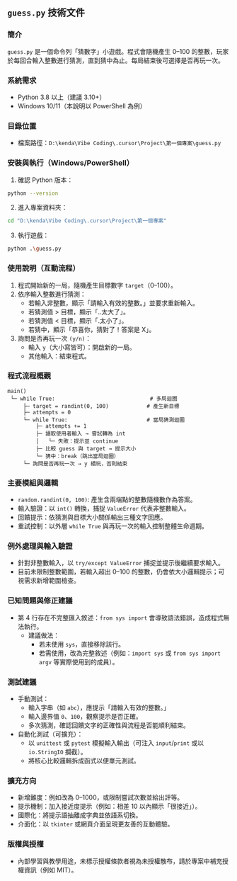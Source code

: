 ## `guess.py` 技術文件

### 簡介
`guess.py` 是一個命令列「猜數字」小遊戲。程式會隨機產生 0–100 的整數，玩家於每回合輸入整數進行猜測，直到猜中為止。每局結束後可選擇是否再玩一次。

### 系統需求
- Python 3.8 以上（建議 3.10+）
- Windows 10/11（本說明以 PowerShell 為例）

### 目錄位置
- 檔案路徑：`D:\kenda\Vibe Coding\.cursor\Project\第一個專案\guess.py`

### 安裝與執行（Windows/PowerShell）
1. 確認 Python 版本：
```bash
python --version
```
2. 進入專案資料夾：
```bash
cd "D:\kenda\Vibe Coding\.cursor\Project\第一個專案"
```
3. 執行遊戲：
```bash
python .\guess.py
```

### 使用說明（互動流程）
1. 程式開始新的一局，隨機產生目標數字 `target`（0–100）。
2. 依序輸入整數進行猜測：
   - 若輸入非整數，顯示「請輸入有效的整數。」並要求重新輸入。
   - 若猜測值 > 目標，顯示「..太大了」。
   - 若猜測值 < 目標，顯示「.太小了」。
   - 若猜中，顯示「恭喜你，猜對了！答案是 X」。
3. 詢問是否再玩一次 `(y/n)`：
   - 輸入 `y`（大小寫皆可）：開啟新的一局。
   - 其他輸入：結束程式。

### 程式流程概觀
```text
main()
 └─ while True:                              # 多局迴圈
     ├─ target = randint(0, 100)            # 產生新目標
     ├─ attempts = 0
     └─ while True:                         # 當局猜測迴圈
         ├─ attempts += 1
         ├─ 讀取使用者輸入 → 嘗試轉為 int
         │   └─ 失敗：提示並 continue
         ├─ 比較 guess 與 target → 提示大小
         └─ 猜中：break（跳出當局迴圈）
     └─ 詢問是否再玩一次 → y 續玩，否則結束
```

### 主要模組與邏輯
- `random.randint(0, 100)`: 產生含兩端點的整數隨機數作為答案。
- 輸入驗證：以 `int()` 轉換，捕捉 `ValueError` 代表非整數輸入。
- 回饋提示：依猜測與目標大小關係輸出三種文字回應。
- 重試控制：以外層 `while True` 與再玩一次的輸入控制整體生命週期。

### 例外處理與輸入驗證
- 針對非整數輸入，以 `try/except ValueError` 捕捉並提示後繼續要求輸入。
- 目前未限制整數範圍，若輸入超出 0–100 的整數，仍會依大小邏輯提示；可視需求新增範圍檢查。

### 已知問題與修正建議
- 第 4 行存在不完整匯入敘述：`from sys import` 會導致語法錯誤，造成程式無法執行。
  - 建議做法：
    - 若未使用 `sys`，直接移除該行。
    - 若需使用，改為完整敘述（例如：`import sys` 或 `from sys import argv` 等實際使用到的成員）。

### 測試建議
- 手動測試：
  - 輸入字串（如 `abc`），應提示「請輸入有效的整數。」
  - 輸入邊界值 `0`、`100`，觀察提示是否正確。
  - 多次猜測，確認回饋文字的正確性與流程是否能順利結束。
- 自動化測試（可擴充）：
  - 以 `unittest` 或 `pytest` 模擬輸入輸出（可注入 `input`/`print` 或以 `io.StringIO` 攔截）。
  - 將核心比較邏輯拆成函式以便單元測試。

### 擴充方向
- 新增難度：例如改為 0–1000，或限制嘗試次數並給出評等。
- 提示機制：加入接近度提示（例如：相差 10 以內顯示「很接近」）。
- 國際化：將提示語抽離成字典並依語系切換。
- 介面化：以 `tkinter` 或網頁介面呈現更友善的互動體驗。

### 版權與授權
- 內部學習與教學用途，未標示授權條款者視為未授權散布，請於專案中補充授權資訊（例如 MIT）。


